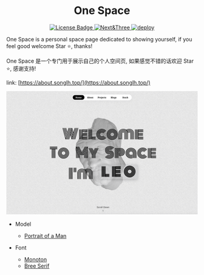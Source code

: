 <h1 align="center">
  <span>One Space</span>
</h1>

<div align="center">
  <a href="https://github.com/LHRUN/one-space/blob/main/LICENSE">
    <img src="https://img.shields.io/github/license/LHRUN/bubble" alt="License Badge"/>
  </a>
  <a href="https://github.com/LHRUN/one-space">
    <img src="https://img.shields.io/badge/Made%20with-Next%20%26%20Three-pink" alt="Next&Three" />
  </a>
  <a href="https://github.com/LHRUN/one-space">
    <img src="https://img.shields.io/badge/Deploy-Vercel-red" alt="deploy" />
  </a>
</div>

One Space is a personal space page dedicated to showing yourself, if you feel good welcome Star ⭐️, thanks!

One Space 是一个专门用于展示自己的个人空间页, 如果感觉不错的话欢迎 Star ⭐️, 感谢支持!

link: [https://about.songlh.top/](https://about.songlh.top/)

![](https://raw.githubusercontent.com/LHRUN/file-store/refs/heads/main/post/one-space.png)


+ Model
  - [Portrait of a Man](https://threedscans.com/uncategorized/portrait-of-a-man/)

+ Font
  - [Monoton](https://www.googlefonts.cn/specimen/Monoton)
  - [Bree Serif](https://www.googlefonts.cn/specimen/Bree+Serif)

